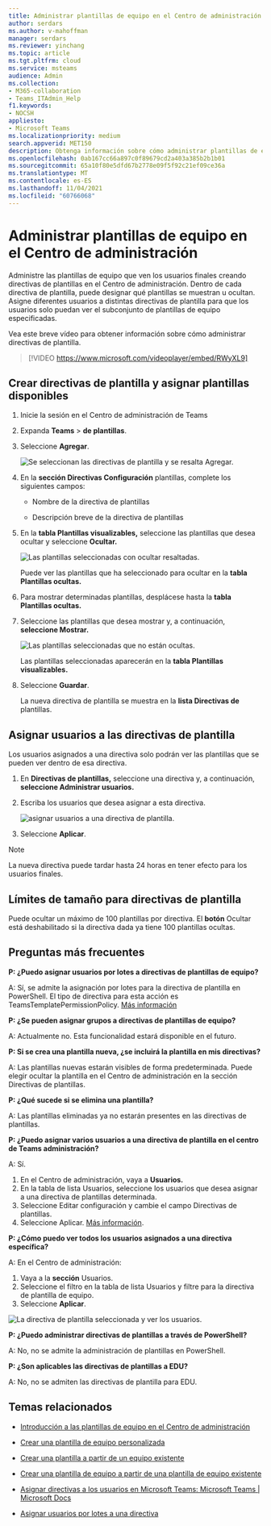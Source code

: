 ```yaml
---
title: Administrar plantillas de equipo en el Centro de administración
author: serdars
ms.author: v-mahoffman
manager: serdars
ms.reviewer: yinchang
ms.topic: article
ms.tgt.pltfrm: cloud
ms.service: msteams
audience: Admin
ms.collection:
- M365-collaboration
- Teams_ITAdmin_Help
f1.keywords:
- NOCSH
appliesto:
- Microsoft Teams
ms.localizationpriority: medium
search.appverid: MET150
description: Obtenga información sobre cómo administrar plantillas de equipo en el Centro de administración
ms.openlocfilehash: 0ab167cc66a897c0f89679cd2a403a385b2b1b01
ms.sourcegitcommit: 65a10f80e5dfd67b2778e09f5f92c21ef09ce36a
ms.translationtype: MT
ms.contentlocale: es-ES
ms.lasthandoff: 11/04/2021
ms.locfileid: "60766068"
---
```

# <a name="manage-team-templates-in-the-admin-center"></a>Administrar plantillas de equipo en el Centro de administración

Administre las plantillas de equipo que ven los usuarios finales creando directivas de plantillas en el Centro de administración. Dentro de cada directiva de plantilla, puede designar qué plantillas se muestran u ocultan.
Asigne diferentes usuarios a distintas directivas de plantilla para que los usuarios solo puedan ver el subconjunto de plantillas de equipo especificadas.

Vea este breve vídeo para obtener información sobre cómo administrar directivas de plantilla.

> [!VIDEO https://www.microsoft.com/videoplayer/embed/RWyXL9]

## <a name="create-template-policies-and-assign-available-templates"></a>Crear directivas de plantilla y asignar plantillas disponibles

1. Inicie la sesión en el Centro de administración de Teams

2. Expanda **Teams**  >  **de plantillas**.

3. Seleccione **Agregar**.

    ![Se seleccionan las directivas de plantilla y se resalta Agregar.](media/template-policies-1.png)

1. En la **sección Directivas Configuración** plantillas, complete los siguientes campos:

    - Nombre de la directiva de plantillas

    - Descripción breve de la directiva de plantillas

2. En la **tabla Plantillas visualizables,** seleccione las plantillas que desea ocultar y seleccione **Ocultar.**

    ![Las plantillas seleccionadas con ocultar resaltadas.](media/template-policies-2.png)

    Puede ver las plantillas que ha seleccionado para ocultar en la **tabla Plantillas ocultas.**

1. Para mostrar determinadas plantillas, desplácese hasta la **tabla Plantillas ocultas.**

2. Seleccione las plantillas que desea mostrar y, a continuación, **seleccione Mostrar.**

   ![Las plantillas seleccionadas que no están ocultas.](media/template-policies-3.png)

   Las plantillas seleccionadas aparecerán en la **tabla Plantillas visualizables.**
3. Seleccione **Guardar**.

   La nueva directiva de plantilla se muestra en la **lista Directivas de** plantillas.

## <a name="assign-users-to-the-template-policies"></a>Asignar usuarios a las directivas de plantilla

Los usuarios asignados a una directiva solo podrán ver las plantillas que se pueden ver dentro de esa directiva.

1. En **Directivas de plantillas,** seleccione una directiva y, a continuación, **seleccione Administrar usuarios.**

2. Escriba los usuarios que desea asignar a esta directiva.

   ![asignar usuarios a una directiva de plantilla.](media/template-policies-4.png)

3. Seleccione **Aplicar**.

> [!Note]
> La nueva directiva puede tardar hasta 24 horas en tener efecto para los usuarios finales.

## <a name="size-limits-for-template-policies"></a>Límites de tamaño para directivas de plantilla

Puede ocultar un máximo de 100 plantillas por directiva. El **botón** Ocultar está deshabilitado si la directiva dada ya tiene 100 plantillas ocultas.

## <a name="frequently-asked-questions"></a>Preguntas más frecuentes

**P: ¿Puedo asignar usuarios por lotes a directivas de plantillas de equipo?**
  
A: Sí, se admite la asignación por lotes para la directiva de plantilla en PowerShell. El tipo de directiva para esta acción es TeamsTemplatePermissionPolicy. [Más información](/powershell/module/teams/new-csbatchpolicyassignmentoperation)

**P: ¿Se pueden asignar grupos a directivas de plantillas de equipo?**

A: Actualmente no. Esta funcionalidad estará disponible en el futuro.

**P: Si se crea una plantilla nueva, ¿se incluirá la plantilla en mis directivas?**

A: Las plantillas nuevas estarán visibles de forma predeterminada. Puede elegir ocultar la plantilla en el Centro de administración en la sección Directivas de plantillas.

**P: ¿Qué sucede si se elimina una plantilla?**

A: Las plantillas eliminadas ya no estarán presentes en las directivas de plantillas.

**P: ¿Puedo asignar varios usuarios a una directiva de plantilla en el centro de Teams administración?**

A: Sí.

1. En el Centro de administración, vaya a **Usuarios.**
1. En la tabla de lista Usuarios, seleccione los usuarios que desea asignar a una directiva de plantillas determinada.
1. Seleccione Editar configuración y cambie el campo Directivas de plantillas.
1. Seleccione Aplicar. [Más información](./assign-policies-users-and-groups.md#assign-a-policy-to-a-batch-of-users).

**P: ¿Cómo puedo ver todos los usuarios asignados a una directiva específica?**

A: En el Centro de administración:

1. Vaya a la **sección** Usuarios.
2. Seleccione el filtro en la tabla de lista Usuarios y filtre para la directiva de plantilla de equipo.
3. Seleccione **Aplicar**.

![La directiva de plantilla seleccionada y ver los usuarios.](media/template-policies-5.png)

**P: ¿Puedo administrar directivas de plantillas a través de PowerShell?**

A: No, no se admite la administración de plantillas en PowerShell.

**P: ¿Son aplicables las directivas de plantillas a EDU?**

A: No, no se admiten las directivas de plantilla para EDU.

## <a name="related-topics"></a>Temas relacionados

- [Introducción a las plantillas de equipo en el Centro de administración](./get-started-with-teams-templates-in-the-admin-console.md)

- [Crear una plantilla de equipo personalizada](./create-a-team-template.md)

- [Crear una plantilla a partir de un equipo existente](./create-template-from-existing-team.md)

- [Crear una plantilla de equipo a partir de una plantilla de equipo existente](./create-template-from-existing-template.md)

- [Asignar directivas a los usuarios en Microsoft Teams: Microsoft Teams \| Microsoft Docs](./policy-assignment-overview.md)

- [Asignar usuarios por lotes a una directiva](/powershell/module/teams/new-csbatchpolicyassignmentoperation)
